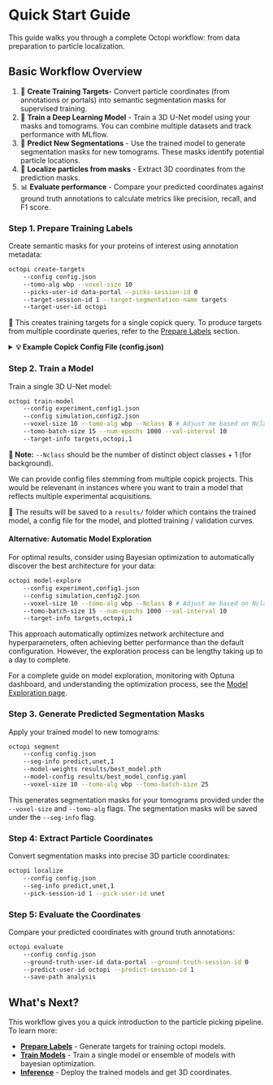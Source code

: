 # Quick Start Guide

This guide walks you through a complete Octopi workflow: from data preparation to particle localization. 

## Basic Workflow Overview

1.	🎯 **Create Training Targets**- Convert particle coordinates (from annotations or portals) into semantic segmentation masks for supervised training.
2.	🧠 **Train a Deep Learning Model** - Train a 3D U-Net model using your masks and tomograms. You can combine multiple datasets and track performance with MLflow.
3.	🔮 **Predict New Segmentations** - Use the trained model to generate segmentation masks for new tomograms. These masks identify potential particle locations.
4.	📍 **Localize particles from masks** - Extract 3D coordinates from the prediction masks.
5.	📊 **Evaluate performance**  - Compare your predicted coordinates against ground truth annotations to calculate metrics like precision, recall, and F1 score.

### Step 1. Prepare Training Labels

Create semantic masks for your proteins of interest using annotation metadata:

```bash
octopi create-targets
    --config config.json
    --tomo-alg wbp --voxel-size 10
    --picks-user-id data-portal --picks-session-id 0
    --target-session-id 1 --target-segmentation-name targets
    --target-user-id octopi
```

🎯 This creates training targets for a single copick query. To produce targets from multiple coordinate queries,  refer to the [Prepare Labels](../user-guide/labels.md) section.

<details>
<summary><strong>💡 Example Copick Config File (config.json) </strong></summary>

The copick configuration file points to a directory that stores all the tomograms, coordinates, and segmentations in an overlay root. The config files define all the pickable objects that octopi reads to determine target segmentations and converting predicted segmentation masks to object coordinates.
```bash
{
    "name": "test",
    "description": "A test project description.",
    "version": "1.0.0",

    "pickable_objects": [
        {
            "name": "ribosome",
            "is_particle": true,
            "pdb_id": "7P6Z",
            "label": 1,
            "color": [0, 255, 0, 255],
            "radius": 150,
            "map_threshold": 0.037

        },
        {
            "name": "membrane",
            "is_particle": false,
            "label": 2,
            "color": [0, 0, 0, 255]
        }
    ],

    // Change this path to the location of sample_project
    "overlay_root": "local:///PATH/TO/EXTRACTED/PROJECT/",
    "overlay_fs_args": {
        "auto_mkdir": true
    }
}
```
</details>

### Step 2. Train a Model

Train a single 3D U-Net model:

```bash
octopi train-model
    --config experiment,config1.json
    --config simulation,config2.json
    --voxel-size 10 --tomo-alg wbp --Nclass 8 # Adjust me based on Nclasses present
    --tomo-batch-size 15 --num-epochs 1000 --val-interval 10
    --target-info targets,octopi,1
```

**🧪 Note:** `--Nclass` should be the number of distinct object classes + 1 (for background).

We can provide config files stemming from multiple copick projects. This would be relevenant in instances where you want to train a model that reflects multiple experimental acquisitions.

📁 The results will be saved to a `results/` folder which contains the trained model, a config file for the model, and plotted training / validation curves. 

#### Alternative: Automatic Model Exploration

For optimal results, consider using Bayesian optimization to automatically discover the best architecture for your data:

```bash
octopi model-explore
    --config experiment,config1.json
    --config simulation,config2.json
    --voxel-size 10 --tomo-alg wbp --Nclass 8 # Adjust me based on Nclasses present
    --tomo-batch-size 15 --num-epochs 1000 --val-interval 10
    --target-info targets,octopi,1
```
This approach automatically optimizes network architecture and hyperparameters, often achieving better performance than the default configuration. However, the exploration process can be lengthy taking up to a day to complete. 

For a complete guide on model exploration, monitoring with Optuna dashboard, and understanding the optimization process, see the [Model Exploration page](../user-guide/training-basics.md).

### Step 3. Generate Predicted Segmentation Masks

Apply your trained model to new tomograms:

```bash
octopi segment
    --config config.json
    --seg-info predict,unet,1
    --model-weights results/best_model.pth
    --model-config results/best_model_config.yaml
    --voxel-size 10 --tomo-alg wbp --tomo-batch-size 25
```

This generates segmentation masks for your tomograms provided under the `--voxel-size` and `--tomo-alg` flags. The segmentation masks will be saved under the `--seg-info` flag. 

### Step 4: Extract Particle Coordinates

Convert segmentation masks into precise 3D particle coordinates:

```bash
octopi localize
    --config config.json
    --seg-info predict,unet,1
    --pick-session-id 1 --pick-user-id unet
```

### Step 5: Evaluate the Coordinates

Compare your predicted coordinates with ground truth annotations:

```bash
octopi evaluate 
    --config config.json 
    --ground-truth-user-id data-portal --ground-truth-session-id 0 
    --predict-user-id octopi --predict-session-id 1 
    --save-path analysis
```

## What's Next?

This workflow gives you a quick introduction to the particle picking pipeline. To learn more:

- **[Prepare Labels](../user-guide/labels.md)** - Generate targets for training octopi models.
- **[Train Models](../user-guide/training.md)** - Train a single model or ensemble of models with bayesian optimization.
- **[Inference](../user-guide/inference.md)** - Deploy the trained models and get 3D coordinates.